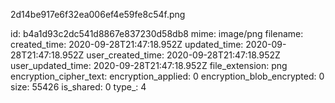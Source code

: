 2d14be917e6f32ea006ef4e59fe8c54f.png

id: b4a1d93c2dc541d8867e837230d58db8
mime: image/png
filename: 
created_time: 2020-09-28T21:47:18.952Z
updated_time: 2020-09-28T21:47:18.952Z
user_created_time: 2020-09-28T21:47:18.952Z
user_updated_time: 2020-09-28T21:47:18.952Z
file_extension: png
encryption_cipher_text: 
encryption_applied: 0
encryption_blob_encrypted: 0
size: 55426
is_shared: 0
type_: 4